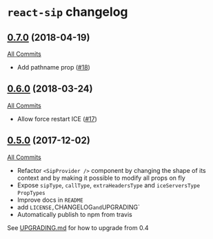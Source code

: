# `react-sip` changelog

## [0.7.0](https://github.com/callthemonline/react-sip/tree/0.7.0) (2018-04-19)

[All Commits](https://github.com/callthemonline/react-sip/compare/0.6.0...0.7.0)

- Add pathname prop ([#18](https://github.com/callthemonline/react-sip/pull/18))

## [0.6.0](https://github.com/callthemonline/react-sip/tree/0.6.0) (2018-03-24)

[All Commits](https://github.com/callthemonline/react-sip/compare/0.5.0...0.6.0)

- Allow force restart ICE ([#17](https://github.com/callthemonline/react-sip/pull/17))

## [0.5.0](https://github.com/callthemonline/react-sip/tree/0.5.0) (2017-12-02)

[All Commits](https://github.com/callthemonline/react-sip/compare/0.4.0...0.5.0)

- Refactor `<SipProvider />` component by changing the shape of its context and by making it possible to modify all props on fly
- Expose `sipType`, `callType`, `extraHeadersType` and `iceServersType` `PropTypes`
- Improve docs in `README`
- add `LICENSE,`CHANGELOG`and`UPGRADING`
- Automatically publish to npm from travis

See [UPGRADING.md](./UPGRADING.md#04--05) for how to upgrade from 0.4
